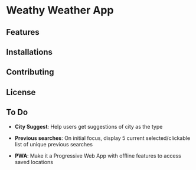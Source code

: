 # Weathy Weather App
## Features

## Installations

## Contributing

## License

## To Do

- **City Suggest**: Help users get suggestions of city as the type

- **Previous searches**:
On initial focus, display 5 current selected/clickable list of unique previous searches

- **PWA**:
Make it a Progressive Web App with offline features to access saved locations